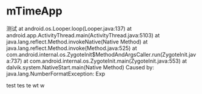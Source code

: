 # mTimeApp
测试
  at android.os.Looper.loop(Looper.java:137)
 at android.app.ActivityThread.main(ActivityThread.java:5103)
 at java.lang.reflect.Method.invokeNative(Native Method)
 at java.lang.reflect.Method.invoke(Method.java:525)
 at com.android.internal.os.ZygoteInit$MethodAndArgsCaller.run(ZygoteInit.java:737)
 at com.android.internal.os.ZygoteInit.main(ZygoteInit.java:553)
 at dalvik.system.NativeStart.main(Native Method)
Caused by: java.lang.NumberFormatException: Exp



test
tes
te
wt
w